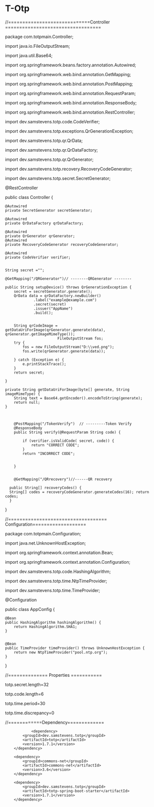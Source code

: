 # T-Otp


//=============================Controller ==================================

package com.totpmain.Controller;

import java.io.FileOutputStream;

import java.util.Base64;

import org.springframework.beans.factory.annotation.Autowired;

import org.springframework.web.bind.annotation.GetMapping;

import org.springframework.web.bind.annotation.PostMapping;

import org.springframework.web.bind.annotation.RequestParam;

import org.springframework.web.bind.annotation.ResponseBody;

import org.springframework.web.bind.annotation.RestController;

import dev.samstevens.totp.code.CodeVerifier;

import dev.samstevens.totp.exceptions.QrGenerationException;

import dev.samstevens.totp.qr.QrData;

import dev.samstevens.totp.qr.QrDataFactory;

import dev.samstevens.totp.qr.QrGenerator;

import dev.samstevens.totp.recovery.RecoveryCodeGenerator;

import dev.samstevens.totp.secret.SecretGenerator;


@RestController

public class Controller {

	
	@Autowired
    private SecretGenerator secretGenerator;

    @Autowired
    private QrDataFactory qrDataFactory;

    @Autowired
    private QrGenerator qrGenerator;
    @Autowired
    private RecoveryCodeGenerator recoveryCodeGenerator;
    
    @Autowired
    private CodeVerifier verifier;
 
    
    String secret ="";  

    @GetMapping("/QRGenerator")// --------QRGenerator --------
    
    public String setupDevice() throws QrGenerationException {
    	secret = secretGenerator.generate();       
        QrData data = qrDataFactory.newBuilder()
        		 .label("example@example.com")
                 .secret(secret)
                 .issuer("AppName")
                 .build();

        
        String qrCodeImage = getDataUriForImage(qrGenerator.generate(data), qrGenerator.getImageMimeType());
                            FileOutputStream fos;
		try {
			fos = new FileOutputStream("D:\\ved.png");
			fos.write(qrGenerator.generate(data));
			
		} catch (Exception e) {
			e.printStackTrace();
		}
		return secret;
        
    }
    
	private String getDataUriForImage(byte[] generate, String imageMimeType) {		 
		String text = Base64.getEncoder().encodeToString(generate);		
		return null;
	}
	
	
			 
	    @PostMapping("/TokenVerify")  // ---------Token Verify
	    @ResponseBody
	    public String verify(@RequestParam String code) {
	         
			if (verifier.isValidCode( secret, code)) {
	            return "CORRECT CODE";
	        }
	        return "INCORRECT CODE";    
	        
	     
	    }
	 

	    @GetMapping("/QRrecovery")//------QR recovery
		 
	  public String[] recoveryCodes() {
	  String[] codes = recoveryCodeGenerator.generateCodes(16); return codes;
	  }
		  
}
    
       
    
//=================================== Configuration===================    
    
package com.totpmain.Configuration;

import java.net.UnknownHostException;

import org.springframework.context.annotation.Bean;

import org.springframework.context.annotation.Configuration;

import dev.samstevens.totp.code.HashingAlgorithm;

import dev.samstevens.totp.time.NtpTimeProvider;

import dev.samstevens.totp.time.TimeProvider;

@Configuration

public class AppConfig {
	
	@Bean
    public HashingAlgorithm hashingAlgorithm() {
        return HashingAlgorithm.SHA1;
    }
	
	
    @Bean
    public TimeProvider timeProvider() throws UnknownHostException {
        return new NtpTimeProvider("pool.ntp.org");
    }
}
    
    
    
//============== Properties  ===========

totp.secret.length=32

totp.code.length=6

totp.time.period=30

totp.time.discrepancy=0



//============Dependency============= 

                <dependency>
			<groupId>dev.samstevens.totp</groupId>
			<artifactId>totp</artifactId>
			<version>1.7.1</version>
		</dependency>
    
		<dependency>
			<groupId>commons-net</groupId>
			<artifactId>commons-net</artifactId>
			<version>3.6</version>
		</dependency>

		<dependency>
			<groupId>dev.samstevens.totp</groupId>
			<artifactId>totp-spring-boot-starter</artifactId>
			<version>1.7.1</version>
		</dependency>
    
    
    
